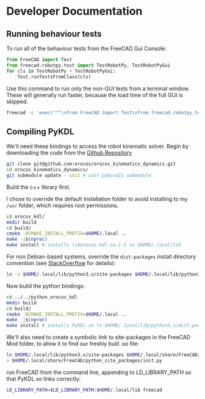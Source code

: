 # Developer Documentation

## Running behaviour tests

To run all of the behaviour tests from the FreeCAD Gui Console:

``` python
from FreeCAD import Test
from freecad.robotpy.test import TestRobotPy, TestRobotPyGui
for cls in TestRobotPy + TestRobotPyGui:
    Test.runTestsFromClass(cls)


```

Use this command to run only the non-GUI tests from a terminal window. These will generally run faster, because the load time of the full GUI is skipped.

``` bash
freecad -c 'exec("""\nfrom FreeCAD import Test\nfrom freecad.robotpy.test import TestRobotPy\nfor cls in TestRobotPy:\n    Test.runTestsFromClass(cls)\n""")'

```


## Compiling PyKDL

We'll need these bindings to access the robot kinematic solver. Begin by downloading the code from the [Github Repository](https://github.com/orocos/orocos_kinematics_dynamics)

``` bash
git clone git@github.com:orocos/orocos_kinematics_dynamics.git
cd orocos_kinematics_dynamics/
git submodule update --init # init pybind11 submodule
```

Build the c++ library first.

I chose to override the default installation folder to avoid installing to my `/usr` folder, which requires root permissions.

``` bash
cd orocos_kdl/
mkdir build
cd build/
cmake -DCMAKE_INSTALL_PREFIX=$HOME/.local ..
make -j$(nproc)
make install # installs liborocos-kdl.so.1.5 to $HOME/.local/lib
```

For non Debian-based systems, override the `dist-packages` install directory convention (see [StackOverflow](https://stackoverflow.com/questions/9387928/whats-the-difference-between-dist-packages-and-site-packages) for details):

``` bash
ln -s $HOME/.local/lib/python3.x/site-packages $HOME/.local/lib/python3.x/dist-packages
```

Now build the python bindings:

``` bash
cd ../../python_orocos_kdl
mkdir build
cd build/
cmake -DCMAKE_INSTALL_PREFIX=$HOME/.local ..
make -j$(nproc)
make install # installs PyKDL.so to $HOME/.local/lib/python3.x/dist-packages
```



We'll also need to create a symbolic link to site-packages in the FreeCAD Mod folder, to allow it to find our freshly built .so file:

``` bash
ln $HOME/.local/lib/python3.x/site-packages $HOME/.local/share/FreeCAD/python_site_packages
> $HOME/.local/share/FreeCAD/python_site_packages/init.py
```


run FreeCAD from the command line, appending to LD_LIBRARY_PATH so that PyKDL.so links correctly:
``` bash
LD_LIBRARY_PATH=$LD_LIBRARY_PATH:$HOME/.local/lib freecad
```
